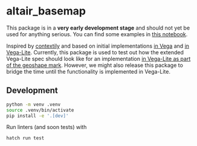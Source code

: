 # altair_basemap

This package is in a **very early development stage** and should not yet be used for anything serious. You can find some examples in [this notebook](https://nbviewer.org/github/binste/altair_basemap/blob/main/Examples.ipynb).

Inspired by [contextily](https://github.com/geopandas/contextily) and based on initial implementations [in Vega](https://github.com/vega/vega/issues/1212#issuecomment-384680678) and [in Vega-Lite](https://github.com/vega/vega-lite/issues/5758#issuecomment-1462683219). Currently, this package is used to test out how the extended Vega-Lite spec should look like for an implementation [in Vega-Lite as part of the geoshape mark](https://github.com/vega/vega-lite/pull/8885). However, we might also release this package to bridge the time until the functionality is implemented in Vega-Lite.

## Development

```bash
python -m venv .venv
source .venv/bin/activate
pip install -e '.[dev]'
```

Run linters (and soon tests) with
```bash
hatch run test
```
